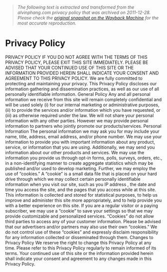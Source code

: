 > *The following text is extracted and transformed from the alvinphang.com privacy policy that was archived on 2011-12-28. Please check the [original snapshot on the Wayback Machine](https://web.archive.org/web/20111228165950id_/http%3A//www.alvinphang.com/privacy.html) for the most accurate reproduction.*

# Privacy Policy

PRIVACY POLICY IF YOU DO NOT AGREE WITH THE TERMS OF THIS PRIVACY POLICY, PLEASE EXIT THIS SITE IMMEDIATELY. PLEASE BE ADVISED THAT YOUR CONTINUED USE OF THIS SITE OR THE INFORMATION PROVIDED HEREIN SHALL INDICATE YOUR CONSENT AND AGREEMENT TO THIS PRIVACY POLICY. We are fully committed to protecting and maintaining your privacy. This Privacy Policy discloses our information gathering and dissemination practices, as well as our use of all personally identifiable information. General Policy Any and all personal information we receive from this site will remain completely confidential and will be used solely (i) for our internal marketing or administrative purposes, (ii) to provide the services and/or information which you have requested, or (iii) as otherwise required under the law. We will not share your personal information with any other parties. However we may provide personal information to partners who jointly promote our products/services. Personal Information The personal information we may ask you for may include your name, title, address, email address, and/or phone number. We may use your information to provide you with important information about any product, service, or information that you are using. Additionally, we may send you information about our other products and services. We may use the information you provide us through opt-in forms, polls, surveys, orders, etc., in a non-identifying manner to create aggregate statistics which may be published and/or used to develop marketing. Further, we may employ the use of “cookies.” A “cookie” is a small data file that is placed on your hard drive through which we may collect certain personally identifiable information when you visit our site, such as you IP address , the date and time you access the site, and the pages that you access while at this site. This information is collected and stored for statistical purposes, to help us improve and administer this site more appropriately, and to help provide you with a better experience on this site. If you are a regular visitor or a paying subscriber, we may use a “cookie” to save your settings so that we may provide customizable and personalized services. “Cookies” do not allow third parties to access any of your customer information. Please be advised that our advertisers and/or partners may also use their own “cookies.” We do not control use of these “cookies” and expressly disclaim responsibility for any information collected or disseminated through them. Changes to Privacy Policy We reserve the right to change this Privacy Policy at any time. Please refer to this Privacy Policy regularly to remain informed of its terms. Your continued use of this site or the information provided herein shall indicate your consent and agreement to any changes made in this Privacy Policy. 
